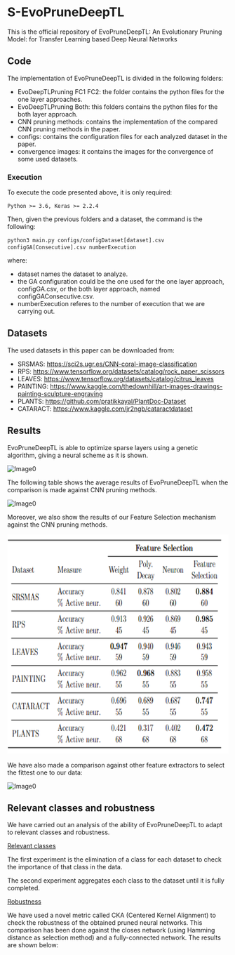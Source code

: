 # S-EvoPruneDeepTL

This is the official repository of EvoPruneDeepTL: An Evolutionary Pruning Model: for Transfer Learning based Deep Neural Networks

## Code

The implementation of EvoPruneDeepTL is divided in the following folders:

   * EvoDeepTLPruning FC1 FC2: the folder contains the python files for the one layer approaches.
   * EvoDeepTLPruning Both: this folders contains the python files for the both layer approach.
   * CNN pruning methods: contains the implementation of the compared CNN pruning methods in the paper.
   * configs: contains the configuration files for each analyzed dataset in the paper.
   * convergence images: it contains the images for the convergence of some used datasets.
  
 ### Execution
 
 To execute the code presented above, it is only required:
    
    Python >= 3.6, Keras >= 2.2.4
    
  Then, given the previous folders and a dataset, the command is the following:
  
    python3 main.py configs/configDataset[dataset].csv configGA[Consecutive].csv numberExecution
    
   where:
   
   * dataset names the dataset to analyze.
   * the GA configuration could be the one used for the one layer approach, configGA.csv, or the both layer approach, named configGAConsecutive.csv.
   * numberExecution referes to the number of execution that we are carrying out.
    
 
## Datasets

The used datasets in this paper can be downloaded from:

  * SRSMAS: https://sci2s.ugr.es/CNN-coral-image-classification
  * RPS: https://www.tensorflow.org/datasets/catalog/rock_paper_scissors
  * LEAVES: https://www.tensorflow.org/datasets/catalog/citrus_leaves
  * PAINTING: https://www.kaggle.com/thedownhill/art-images-drawings-painting-sculpture-engraving
  * PLANTS: https://github.com/pratikkayal/PlantDoc-Dataset
  * CATARACT: https://www.kaggle.com/jr2ngb/cataractdataset

## Results

EvoPruneDeepTL is able to optimize sparse layers using a genetic algorithm, giving a neural scheme as it is shown.

![Image0](https://github.com/ari-dasci/S-EvoPruneDeepTL/blob/main/images/sparseRepresentation.png)

The following table shows the average results of EvoPruneDeepTL when the comparison is made against CNN pruning methods.

![Image0](https://github.com/ari-dasci/S-EvoPruneDeepTL/blob/main/images/resultsEvoDeepTLPruningCNN.png)

Moreover, we also show the results of our Feature Selection mechanism against the CNN pruning methods.

<div style="text-align:center"><img src="images/resultsfs.png" width="750" height="500"></div>

We have also made a comparison against other feature extractors to select the fittest one to our data:

![Image0](https://github.com/ari-dasci/S-EvoPruneDeepTL/blob/main/images/resultscomparisonfeature.png)


## Relevant classes and robustness

We have carried out an analysis of the ability of EvoPruneDeepTL to adapt to relevant classes and robustness.

<ins> Relevant classes </ins>

The first experiment is the elimination of a class for each dataset to check the importance of that class in the data.



The second experiment aggregates each class to the dataset until it is fully completed.



<ins> Robustness </ins>

We have used a novel metric called CKA (Centered Kernel Alignment) to check the robustness of the obtained pruned neural networks. This comparison has been done against the closes network (using Hamming distance as selection method) and a fully-connected network. The results are shown below:

